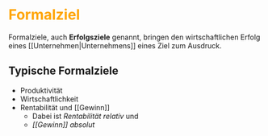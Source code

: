 # <font color = "orange">Formalziel</font>
Formalziele, auch **Erfolgsziele** genannt, bringen den wirtschaftlichen Erfolg eines [[Unternehmen|Unternehmens]] eines Ziel zum Ausdruck. 
## Typische Formalziele
- Produktivität
- Wirtschaftlichkeit
- Rentabilität und [[Gewinn]]
	- Dabei ist *Rentabilität relativ* und 
	- *[[Gewinn]] absolut*